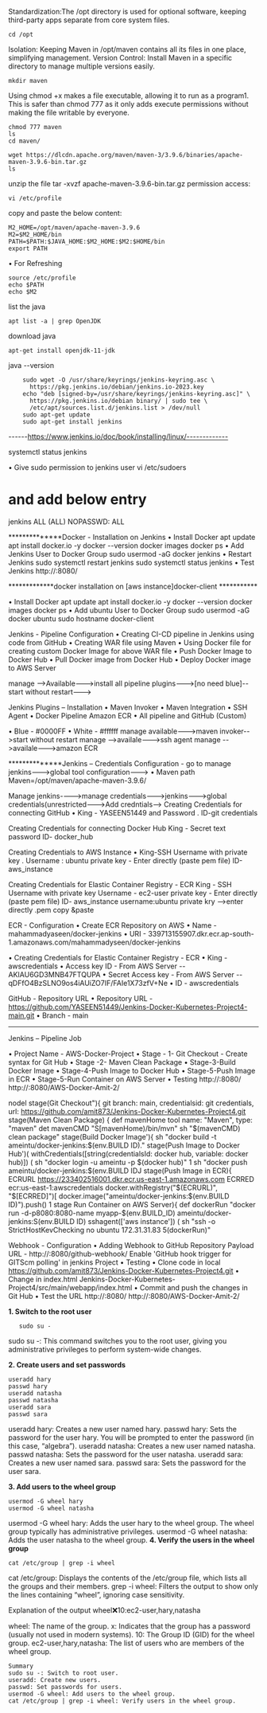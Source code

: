 Standardization:The /opt directory is used for optional software, keeping third-party apps separate from core system files.

    cd /opt

Isolation: Keeping Maven in /opt/maven contains all its files in one place, simplifying management.
Version Control: Install Maven in a specific directory to manage multiple versions easily.

    mkdir maven

Using chmod +x makes a file executable, allowing it to run as a program1. This is safer than chmod 777 as it only adds execute permissions without making the file writable by everyone.

    chmod 777 maven
    ls
    cd maven/

    wget https://dlcdn.apache.org/maven/maven-3/3.9.6/binaries/apache-maven-3.9.6-bin.tar.gz 
    ls
unzip the file
    tar -xvzf apache-maven-3.9.6-bin.tar.gz 
permission access:

    vi /etc/profile
copy and paste the below content:

    M2_HOME=/opt/maven/apache-maven-3.9.6 
    M2=$M2_HOME/bin 
    PATH=$PATH:$JAVA_HOME:$M2_HOME:$M2:$HOME/bin
    export PATH
• For Refreshing
  
    source /etc/profile
    echo $PATH
    echo $M2
list the java 

    apt list -a | grep OpenJDK
download java
                    
    apt-get install openjdk-11-jdk
java --version

   

        sudo wget -O /usr/share/keyrings/jenkins-keyring.asc \
          https://pkg.jenkins.io/debian/jenkins.io-2023.key
        echo "deb [signed-by=/usr/share/keyrings/jenkins-keyring.asc]" \
          https://pkg.jenkins.io/debian binary/ | sudo tee \
          /etc/apt/sources.list.d/jenkins.list > /dev/null
        sudo apt-get update
        sudo apt-get install jenkins



------https://www.jenkins.io/doc/book/installing/linux/-------------

systemctl status jenkins

• Give sudo permission to jenkins user 
vi /etc/sudoers 
# and add below entry 
jenkins ALL (ALL) NOPASSWD: ALL



**************Docker - Installation on Jenkins
• Install Docker
apt update
apt install docker.io -y
docker --version
docker images
docker ps
• Add Jenkins User to Docker Group
sudo usermod -aG docker jenkins
• Restart Jenkins
sudo systemctl restart jenkins
sudo systemctl status jenkins
• Test Jenkins
http://<IP>:8080/

*************docker installation on [aws instance]docker-client ***********


• Install Docker
apt update
apt install docker.io -y
docker --version
docker images
docker ps
• Add ubuntu User to Docker Group
sudo usermod -aG docker ubuntu
sudo hostname docker-client


Jenkins - Pipeline Configuration
• Creating CI-CD pipeline in Jenkins using code from GitHub
• Creating WAR file using Maven
• Using Docker file for creating custom Docker Image for above WAR file
• Push Docker Image to Docker Hub
• Pull Docker image from Docker Hub
• Deploy Docker image to AWS Server

manage -->Available--->install all pipeline plugins--->[no need blue]--start without restart--->

Jenkins Plugins – Installation
• Maven Invoker
• Maven Integration
• SSH Agent
• Docker Pipeline
Amazon ECR
• All pipeline and GitHub (Custom)

• Blue - #0000FF
• White - #ffffff
manage available--->maven invoker-->start without restart
manage -->availale--->ssh agent
manage -->availale--->amazon ECR

**************Jenkins – Credentials Configuration -
go to manage jenkins--->global tool configuration--->
• Maven path
Maven=/opt/maven/apache-maven-3.9.6/

Manage jenkins---->manage credentials--->jenkins--->global credentials(unrestricted--->Add credntials-->
Creating Credentials for connecting GitHub
• King - YASEEN51449 and Password
. ID-git credentials

Creating Credentials for connecting Docker Hub
King - Secret text
password
ID- docker_hub

Creating Credentials to AWS Instance
• King-SSH Username with private key
. Username : ubuntu
  private key - Enter directly (paste pem file) 
  ID-aws_instance

Creating Credentials for Elastic Container Registry - ECR
King - SSH Username with private key
Username - ec2-user
private key - Enter directly (paste pem file)
ID- aws_instance
username:ubuntu
private kry -->enter directly
.pem 
copy &paste

ECR - Configuration
• Create ECR Repository on AWS
• Name - mahammadyaseen/docker-jenkins
• URI - 339713155907.dkr.ecr.ap-south-1.amazonaws.com/mahammadyseen/docker-jenkins

• Creating Credentials for Elastic Container Registry - ECR
• King - awscredentials
• Access key ID - From AWS Server  --AKIAU6GD3MNB47FTQUPA
• Secret Access key - From AWS Server --qDFfO4BzSLNO9os4iAUiZO7IF/FAIe1X73zfV+Ne
• ID - awscredentials

GitHub - Repository URL
• Repository URL -
https://github.com/YASEEN51449/Jenkins-Docker-Kubernetes-Project4-main.git
• Branch - main

------------------------------------------------------------------------------------

Jenkins – Pipeline Job

• Project Name - AWS-Docker-Project
• Stage - 1- Git Checkout - Create syntax for Git Hub
• Stage -2- Maven Clean Package
• Stage-3-Build Docker Image
• Stage-4-Push Image to Docker Hub
• Stage-5-Push Image in ECR
• Stage-5-Run Container on AWS Server
• Testing
http://<IP>:8080/
http://<IP>:8080/AWS-Docker-Amit-2/



nodel
stage(Git Checkout"){
git branch: main, credentialsid: git credentials, url: https://github.com/amit873/Jenkins-Docker-Kubernetes-Project4.git
stage(Maven Clean Package) {
def mavenHome tool name: "Maven", type: "maven"
det mavenCMD "S[mavenHome)/bin/mvn"
sh "$(mavenCMD) clean package"
stage(Build Docker Image'){
sh "docker build -t ameintu/docker-jenkins:$(env.BUILD ID)."
stage(Push Image to Docker Hub')(
withCredentials([string(credentialsId: docker hub, variable: docker hub)]) ( sh "docker login -u ameintu -p $(docker hub)"
1
sh "docker push ameintu/docker-jenkins:$(env.BUILD IDJ
stage(Push Image in ECR){
ECRURL https://233402516001.dkr.ecr.us-east-1.amazonaws.com
ECRRED ecr:us-east-1:awscredentials docker.withRegistry("$(ECRURL)", "$[ECRRED]")[
docker.image("ameintu/docker-jenkins:$(env.BUILD ID)").push()
1
stage Run Container on AWS Server){
def dockerRun "docker run -d-p8080:8080-name myapp-$(env.BUILD_ID) ameintu/docker-jenkins:S(env.BUILD ID) sshagent(['aws instance']) (
sh "ssh -o StrictHostKevChecking no ubuntu 172.31.31.83 5(dockerRun)"






Webhook - Configuration
• Adding Webhook to GitHub Repository Payload URL - http://<IP>:8080/github-webhook/
Enable 'GitHub hook trigger for GITScm polling' in jenkins Project
• Testing
• Clone code in local
https://github.com/amit873/Jenkins-Docker-Kubernetes-Project4.git
• Change in index.html
Jenkins-Docker-Kubernetes-Project4/src/main/webapp/index.html
• Commit and push the changes in Git Hub
• Test the URL
http://<IP>:8080/
http://<IP>:8080/AWS-Docker-Amit-2/







**1. Switch to the root user**

       sudo su -

sudo su -: This command switches you to the root user, giving you administrative privileges to perform system-wide changes.

**2. Create users and set passwords**

    useradd hary
    passwd hary
    useradd natasha
    passwd natasha
    useradd sara
    passwd sara

useradd hary: Creates a new user named hary.
passwd hary: Sets the password for the user hary. You will be prompted to enter the password (in this case, “algebra”).
useradd natasha: Creates a new user named natasha.
passwd natasha: Sets the password for the user natasha.
useradd sara: Creates a new user named sara.
passwd sara: Sets the password for the user sara.

**3. Add users to the wheel group**
            
    usermod -G wheel hary
    usermod -G wheel natasha

usermod -G wheel hary: Adds the user hary to the wheel group. The wheel group typically has administrative privileges.
usermod -G wheel natasha: Adds the user natasha to the wheel group.
**4. Verify the users in the wheel group**

    cat /etc/group | grep -i wheel

cat /etc/group: Displays the contents of the /etc/group file, which lists all the groups and their members.
grep -i wheel: Filters the output to show only the lines containing “wheel”, ignoring case sensitivity.

Explanation of the output
wheel:x:10:ec2-user,hary,natasha

wheel: The name of the group.
x: Indicates that the group has a password (usually not used in modern systems).
10: The Group ID (GID) for the wheel group.
ec2-user,hary,natasha: The list of users who are members of the wheel group.

    Summary
    sudo su -: Switch to root user.
    useradd: Create new users.    
    passwd: Set passwords for users.
    usermod -G wheel: Add users to the wheel group.
    cat /etc/group | grep -i wheel: Verify users in the wheel group.
